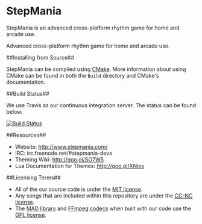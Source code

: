StepMania
=========

StepMania is an advanced cross-platform rhythm game for home and arcade use.

Advanced cross-platform rhythm game for home and arcade use.

##Installing from Source##

StepMania can be compiled using [CMake](http://http://www.cmake.org/). More information about using CMake can be found in both the `Build` directory and CMake's documentation.

##Build Status##

We use Travis as our continuous integration server. The status can be found below.

[![Build Status](https://travis-ci.org/stepmania/stepmania.svg?branch=master)](https://travis-ci.org/stepmania/stepmania)

##Resources##

* Website: http://www.stepmania.com/
* IRC: irc.freenode.net/#stepmania-devs
* Theming Wiki: http://goo.gl/SO7W5
* Lua Documentation for Themes: http://goo.gl/XNiov

##Licensing Terms##

* All of the our source code is under the [MIT license](http://opensource.org/licenses/MIT).
* Any songs that are included within this repository are under the [<abbr title="Creative Commons Non-Commercial">CC-NC</abbr> license](https://creativecommons.org/).
* The [MAD library](http://www.underbit.com/products/mad/) and [FFmpeg codecs](https://www.ffmpeg.org/) when built with our code use the [GPL license](http://www.gnu.org).
